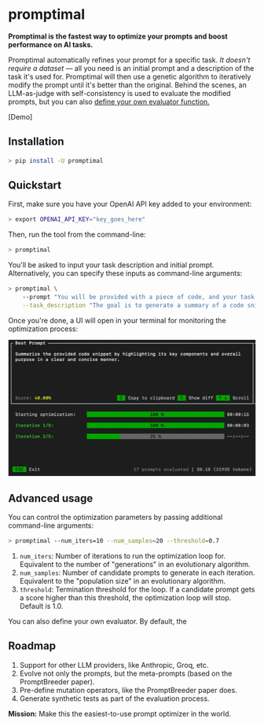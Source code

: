 # promptimal

**Promptimal is the fastest way to optimize your prompts and boost performance on AI tasks.**

Promptimal automatically refines your prompt for a specific task. _It doesn't require a dataset_ –– all you need is an initial prompt and a description of the task it's used for. Promptimal will then use a genetic algorithm to iteratively modify the prompt until it's better than the original. Behind the scenes, an LLM-as-judge with self-consistency is used to evaluate the modified prompts, but you can also [define your own evaluator function.](#advanced-usage)

[Demo]

## Installation

```bash
> pip install -U promptimal
```

## Quickstart

First, make sure you have your OpenAI API key added to your environment:

```bash
> export OPENAI_API_KEY="key_goes_here"
```

Then, run the tool from the command-line:

```bash
> promptimal
```

You'll be asked to input your task description and initial prompt. Alternatively, you can specify these inputs as command-line arguments:

```bash
> promptimal \
    --prompt "You will be provided with a piece of code, and your task is to explain it in a concise way." \
    --task_description "The goal is to generate a summary of a code snippet which will then be embedded and used for vector search."
```

Once you're done, a UI will open in your terminal for monitoring the optimization process:

![Demo](./demo.png)

## Advanced usage

You can control the optimization parameters by passing additional command-line arguments:

```bash
> promptimal --num_iters=10 --num_samples=20 --threshold=0.7
```

1. `num_iters`: Number of iterations to run the optimization loop for. Equivalent to the number of "generations" in an evolutionary algorithm.
2. `num_samples`: Number of candidate prompts to generate in each iteration. Equivalent to the "population size" in an evolutionary algorithm.
3. `threshold`: Termination threshold for the loop. If a candidate prompt gets a score higher than this threshold, the optimization loop will stop. Default is 1.0.

You can also define your own evaluator. By default, the

## Roadmap

1. Support for other LLM providers, like Anthropic, Groq, etc.
2. Evolve not only the prompts, but the meta-prompts (based on the PromptBreeder paper).
3. Pre-define mutation operators, like the PromptBreeder paper does.
4. Generate synthetic tests as part of the evaluation process.

**Mission:** Make this the easiest-to-use prompt optimizer in the world.
